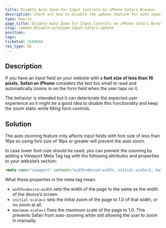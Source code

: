 ```yaml
---
title: Disable Auto Zoom for Input Controls on iPhone Safari Browser
description: Check out how to disable the iphone feature for auto zooming input elements on focus.
type: how-to
page_title: Disable Auto Zoom for Input Controls on iPhone Safari Browser
slug: common-disable-autozoom-input-safari-iphone
position: 
tags: 
ticketid: 1569910
res_type: kb
---
```


## Description

If you have an input field on your website with a **font size of less than 16 pixels**, **Safari on iPhone** considers the text too small to read and automatically zooms in on the form field when the user taps on it.

The behavior is intended but it can deteriorate the expected user experience so it might be a good idea to disable this functionality and keep the zoom static while filling form controls.

## Solution

The auto zooming feature only affects input fields with font size of less than 16px so using font size of 16px or greater will prevent the auto zoom.

In case lower font-size should be used, you can prevent the zooming by adding a Viewport Meta Tag <meta name="viewport"> tag with the following attributes and properties to your website’s <head> section:

````HTML
<meta name="viewport" content="width=device-width, initial-scale=1, maximum-scale=1">
````

What these properties in the meta tag mean:

 - `width=device-width` sets the width of the page to the same as the width of the device’s screen.
 - `initial-scale=1` sets the initial zoom of the page to 1.0 of that width, or no zoom at all.
 - `maximum-scale=1` fixes the maximum scale of the page to 1.0. This prevents Safari from auto-zooming while still allowing the user to zoom in manually.


 